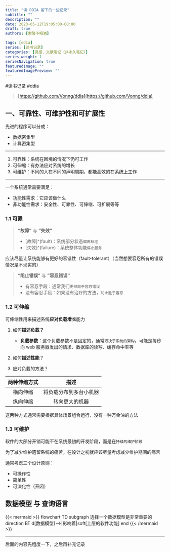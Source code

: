 ```yaml
---
title: "读 DDIA 留下的一些记录"
subtitle: ""
description: ""
date: 2023-05-12T19:05:00+08:00
draft: true
authors: [索隆不喝酒]

tags: [ddia]
series: [读书记录]
categories: [灵感、文献笔记（非永久笔记）]
series_weight: 1
seriesNavigation: true
featuredImage: ""
featuredImagePreview: ""
---
```

<!--more-->
#读书记录 #ddia

> [https://github.com/Vonng/ddia](https://github.com/Vonng/ddia)

## 一、可靠性、可维护性和可扩展性

先进的程序可以分成：
- 数据密集型
- 计算密集型
---
1. 可靠性：系统在困境的情况下仍可工作
2. 可伸缩：有办法应对系统的增长
3. 可维护：不同的人在不同的声明周期，都能高效的在系统上工作
---
一个系统通常需要满足：
- 功能性需求：它应该做什么
- 非功能性需求：安全性、可靠性、可伸缩、可扩展等等


### 1.1 可靠

> **“故障”** 与 **“失效”**
> - [故障]^(fault)：系统部分状态`偏离标准`
> - [失效]^(failure)：系统整体功能`停止服务`

应该尽量让系统能够有更好的容错性（fault-tolerant）（当然想要容忍所有的错误情况是不现实的）

>**“阻止错误”** 与 **”容忍错误“**
>- 有容忍手段：通常我们`更倾向于容忍错误`
>- 没有容忍手段：如果没有治疗的方法，`防止胜于容忍`

### 1.2 可伸缩

可伸缩性用来描述系统**应对负载增长**能力

1. 如何**描述负载？**
	- **负载参数**：这个负载参数不是固定的，通常`取决于系统的架构`，可能是每秒向 web 服务器发出的请求、数据库的读写、缓存命中率等

2. 如何**描述性能**？


3. 应对负载的方法？

|两种伸缩方式|描述|
|:-:|:-:|
|横向伸缩|将负载分布到多台小机器|
|纵向伸缩|转向更大的机器|

这两种方式通常需要根据具体场景组合运行，没有一种万金油的方法

### 1.3 可维护

软件的大部分开销可能不在系统最初的开发阶段，而是在`持续的维护阶段`

为了减少维护遗留系统的痛苦，在设计之初就应该尽量考虑减少维护期间的痛苦

通常考虑三个设计原则：
- 可操作性
- 简单性
- 可演化性（开闭）

## 数据模型 与 查询语言

{{< mermaid >}}
flowchart TD
subgraph 选择一个数据模型是非常重要的
    direction BT
    d[数据模型]-->|影响着|soft[上层的软件功能]
end
{{< /mermaid >}}


---

后面的内容先粗度一下，之后再补充记录